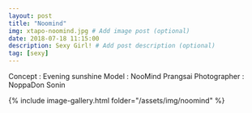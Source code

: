 ```yaml
---
layout: post
title: "Noomind"
img: xtapo-noomind.jpg # Add image post (optional)
date: 2018-07-18 11:15:00
description: Sexy Girl! # Add post description (optional)
tag: [sexy]
---
```

Concept : Evening sunshine
Model : NooMind Prangsai
Photographer : NoppaDon Sonin           


{% include image-gallery.html folder="/assets/img/noomind" %}
